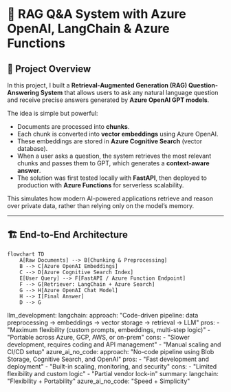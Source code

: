 # 📖 RAG Q&A System with Azure OpenAI, LangChain & Azure Functions

## 🌟 Project Overview
In this project, I built a **Retrieval-Augmented Generation (RAG) Question-Answering System** that allows users to ask any natural language question and receive precise answers generated by **Azure OpenAI GPT models**.  

The idea is simple but powerful:  
- Documents are processed into **chunks**.  
- Each chunk is converted into **vector embeddings** using Azure OpenAI.  
- These embeddings are stored in **Azure Cognitive Search** (vector database).  
- When a user asks a question, the system retrieves the most relevant chunks and passes them to GPT, which generates a **context-aware answer**.  
- The solution was first tested locally with **FastAPI**, then deployed to production with **Azure Functions** for serverless scalability.  

This simulates how modern AI-powered applications retrieve and reason over private data, rather than relying only on the model’s memory.

---

## 🏗️ End-to-End Architecture

```mermaid
flowchart TD
    A[Raw Documents] --> B[Chunking & Preprocessing]
    B --> C[Azure OpenAI Embeddings]
    C --> D[Azure Cognitive Search Index]
    E[User Query] --> F[FastAPI / Azure Function Endpoint]
    F --> G[Retriever: LangChain + Azure Search]
    G --> H[Azure OpenAI Chat Model]
    H --> I[Final Answer]
    D --> G

```


llm_development:
  langchain:
    approach: "Code-driven pipeline: data preprocessing → embeddings → vector storage → retrieval → LLM"
    pros:
      - "Maximum flexibility (custom prompts, embeddings, multi-step logic)"
      - "Portable across Azure, GCP, AWS, or on-prem"
    cons:
      - "Slower development, requires coding and API management"
      - "Manual scaling and CI/CD setup"
  azure_ai_no_code:
    approach: "No-code pipeline using Blob Storage, Cognitive Search, and OpenAI"
    pros:
      - "Fast development and deployment"
      - "Built-in scaling, monitoring, and security"
    cons:
      - "Limited flexibility and custom logic"
      - "Partial vendor lock-in"
summary:
  langchain: "Flexibility + Portability"
  azure_ai_no_code: "Speed + Simplicity"

